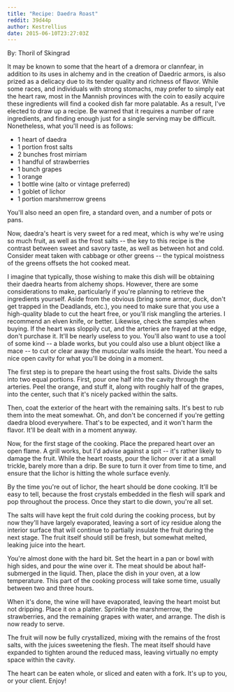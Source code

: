 ```yaml
---
title: "Recipe: Daedra Roast"
reddit: 39d44p
author: Kestrellius
date: 2015-06-10T23:27:03Z
---
```


By: Thoril of Skingrad

It may be known to some that the heart of a dremora or clannfear, in addition to its uses in alchemy and in the creation of Daedric armors, is also prized as a delicacy due to its tender quality and richness of flavor. While some races, and individuals with strong stomachs, may prefer to simply eat the heart raw, most in the Mannish provinces with the coin to easily acquire these ingredients will find a cooked dish far more palatable. As a result, I've elected to draw up a recipe. Be warned that it requires a number of rare ingredients, and finding enough just for a single serving may be difficult. Nonetheless, what you'll need is as follows:

- 1 heart of daedra
- 1 portion frost salts
- 2 bunches frost mirriam
- 1 handful of strawberries
- 1 bunch grapes
- 1 orange
- 1 bottle wine (alto or vintage preferred)
- 1 goblet of lichor
- 1 portion marshmerrow greens

You'll also need an open fire, a standard oven, and a number of pots or pans.

Now, daedra's heart is very sweet for a red meat, which is why we're using so much fruit, as well as the frost salts -- the key to this recipe is the contrast between sweet and savory taste, as well as between hot and cold. Consider meat taken with cabbage or other greens -- the typical moistness of the greens offsets the hot cooked meat.

I imagine that typically, those wishing to make this dish will be obtaining their daedra hearts from alchemy shops. However, there are some considerations to make, particularly if you're planning to retrieve the ingredients yourself. Aside from the obvious (bring some armor, duck, don't get trapped in the Deadlands, etc.), you need to make sure that you use a high-quality blade to cut the heart free, or you'll risk mangling the arteries. I recommend an elven knife, or better. Likewise, check the samples when buying. If the heart was sloppily cut, and the arteries are frayed at the edge, don't purchase it. It'll be nearly useless to you. You'll also want to use a tool of some kind -- a blade works, but you could also use a blunt object like a mace -- to cut or clear away the muscular walls inside the heart. You need a nice open cavity for what you'll be doing in a moment.

The first step is to prepare the heart using the frost salts. Divide the salts into two equal portions. First, pour one half into the cavity through the arteries. Peel the orange, and stuff it, along with roughly half of the grapes, into the center, such that it's nicely packed within the salts.

Then, coat the exterior of the heart with the remaining salts. It's best to rub them into the meat somewhat. Oh, and don't be concerned if you're getting daedra blood everywhere. That's to be expected, and it won't harm the flavor. It'll be dealt with in a moment anyway.

Now, for the first stage of the cooking. Place the prepared heart over an open flame. A grill works, but I'd advise against a spit -- it's rather likely to damage the fruit. While the heart roasts, pour the lichor over it at a small trickle, barely more than a drip. Be sure to turn it over from time to time, and ensure that the lichor is hitting the whole surface evenly.

By the time you're out of lichor, the heart should be done cooking. It'll be easy to tell, because the frost crystals embedded in the flesh will spark and pop throughout the process. Once they start to die down, you're all set.

The salts will have kept the fruit cold during the cooking process, but by now they'll have largely evaporated, leaving a sort of icy residue along the interior surface that will continue to partially insulate the fruit during the next stage. The fruit itself should still be fresh, but somewhat melted, leaking juice into the heart.

You're almost done with the hard bit. Set the heart in a pan or bowl with high sides, and pour the wine over it. The meat should be about half-submerged in the liquid. Then, place the dish in your oven, at a low temperature. This part of the cooking process will take some time, usually between two and three hours.

When it's done, the wine will have evaporated, leaving the heart moist but not dripping. Place it on a platter. Sprinkle the marshmerrow, the strawberries, and the remaining grapes with water, and arrange. The dish is now ready to serve.

The fruit will now be fully crystallized, mixing with the remains of the frost salts, with the juices sweetening the flesh. The meat itself should have expanded to tighten around the reduced mass, leaving virtually no empty space within the cavity.

The heart can be eaten whole, or sliced and eaten with a fork. It's up to you, or your client. Enjoy!
